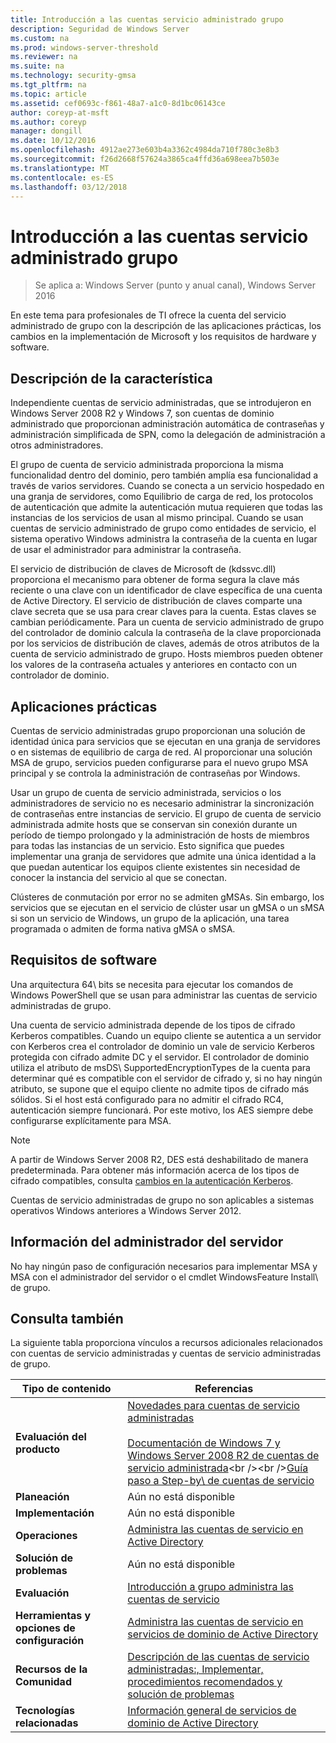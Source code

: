 ```yaml
---
title: Introducción a las cuentas servicio administrado grupo
description: Seguridad de Windows Server
ms.custom: na
ms.prod: windows-server-threshold
ms.reviewer: na
ms.suite: na
ms.technology: security-gmsa
ms.tgt_pltfrm: na
ms.topic: article
ms.assetid: cef0693c-f861-48a7-a1c0-8d1bc06143ce
author: coreyp-at-msft
ms.author: coreyp
manager: dongill
ms.date: 10/12/2016
ms.openlocfilehash: 4912ae273e603b4a3362c4984da710f780c3e8b3
ms.sourcegitcommit: f26d2668f57624a3865ca4ffd36a698eea7b503e
ms.translationtype: MT
ms.contentlocale: es-ES
ms.lasthandoff: 03/12/2018
---
```

# <a name="group-managed-service-accounts-overview"></a>Introducción a las cuentas servicio administrado grupo

>Se aplica a: Windows Server (punto y anual canal), Windows Server 2016

En este tema para profesionales de TI ofrece la cuenta del servicio administrado de grupo con la descripción de las aplicaciones prácticas, los cambios en la implementación de Microsoft y los requisitos de hardware y software.


## <a name="BKMK_OVER"></a>Descripción de la característica
Independiente cuentas de servicio administradas, que se introdujeron en Windows Server 2008 R2 y Windows 7, son cuentas de dominio administrado que proporcionan administración automática de contraseñas y administración simplificada de SPN, como la delegación de administración a otros administradores.

El grupo de cuenta de servicio administrada proporciona la misma funcionalidad dentro del dominio, pero también amplía esa funcionalidad a través de varios servidores. Cuando se conecta a un servicio hospedado en una granja de servidores, como Equilibrio de carga de red, los protocolos de autenticación que admite la autenticación mutua requieren que todas las instancias de los servicios de usan al mismo principal. Cuando se usan cuentas de servicio administrado de grupo como entidades de servicio, el sistema operativo Windows administra la contraseña de la cuenta en lugar de usar el administrador para administrar la contraseña.

El servicio de distribución de claves de Microsoft de \(kdssvc.dll\) proporciona el mecanismo para obtener de forma segura la clave más reciente o una clave con un identificador de clave específica de una cuenta de Active Directory. El servicio de distribución de claves comparte una clave secreta que se usa para crear claves para la cuenta. Estas claves se cambian periódicamente. Para un cuenta de servicio administrado de grupo del controlador de dominio calcula la contraseña de la clave proporcionada por los servicios de distribución de claves, además de otros atributos de la cuenta de servicio administrado de grupo.  Hosts miembros pueden obtener los valores de la contraseña actuales y anteriores en contacto con un controlador de dominio.

## <a name="BKMK_APP"></a>Aplicaciones prácticas
Cuentas de servicio administradas grupo proporcionan una solución de identidad única para servicios que se ejecutan en una granja de servidores o en sistemas de equilibrio de carga de red. Al proporcionar una solución MSA de grupo, servicios pueden configurarse para el nuevo grupo MSA principal y se controla la administración de contraseñas por Windows.

Usar un grupo de cuenta de servicio administrada, servicios o los administradores de servicio no es necesario administrar la sincronización de contraseñas entre instancias de servicio. El grupo de cuenta de servicio administrada admite hosts que se conservan sin conexión durante un período de tiempo prolongado y la administración de hosts de miembros para todas las instancias de un servicio. Esto significa que puedes implementar una granja de servidores que admite una única identidad a la que puedan autenticar los equipos cliente existentes sin necesidad de conocer la instancia del servicio al que se conectan.

Clústeres de conmutación por error no se admiten gMSAs. Sin embargo, los servicios que se ejecutan en el servicio de clúster usar un gMSA o un sMSA si son un servicio de Windows, un grupo de la aplicación, una tarea programada o admiten de forma nativa gMSA o sMSA.

## <a name="BKMK_SOFT"></a>Requisitos de software

Una arquitectura 64\ bits se necesita para ejecutar los comandos de Windows PowerShell que se usan para administrar las cuentas de servicio administradas de grupo.

Una cuenta de servicio administrada depende de los tipos de cifrado Kerberos compatibles. Cuando un equipo cliente se autentica a un servidor con Kerberos crea el controlador de dominio un vale de servicio Kerberos protegida con cifrado admite DC y el servidor. El controlador de dominio utiliza el atributo de msDS\ SupportedEncryptionTypes de la cuenta para determinar qué es compatible con el servidor de cifrado y, si no hay ningún atributo, se supone que el equipo cliente no admite tipos de cifrado más sólidos. Si el host está configurado para no admitir el cifrado RC4, autenticación siempre funcionará. Por este motivo, los AES siempre debe configurarse explícitamente para MSA.

> [!NOTE]
> A partir de Windows Server 2008 R2, DES está deshabilitado de manera predeterminada. Para obtener más información acerca de los tipos de cifrado compatibles, consulta [cambios en la autenticación Kerberos](https://technet.microsoft.com/library/dd560670(WS.10).aspx).

Cuentas de servicio administradas de grupo no son aplicables a sistemas operativos Windows anteriores a Windows Server 2012.

## <a name="server-manager-information"></a>Información del administrador del servidor
No hay ningún paso de configuración necesarios para implementar MSA y MSA con el administrador del servidor o el cmdlet WindowsFeature Install\ de grupo.

## <a name="BKMK_LINKS"></a>Consulta también
La siguiente tabla proporciona vínculos a recursos adicionales relacionados con cuentas de servicio administradas y cuentas de servicio administradas de grupo.

|Tipo de contenido|Referencias|
|--------|-------|
|**Evaluación del producto**|[Novedades para cuentas de servicio administradas](what-s-new-for-managed-service-accounts.md)<br /><br />[Documentación de Windows 7 y Windows Server 2008 R2 de cuentas de servicio administrada](https://technet.microsoft.com/library/ff641731(v=ws.10).aspx)<br /><br />[Guía paso a Step\-by\ de cuentas de servicio](https://technet.microsoft.com/library/dd548356(v=ws.10).aspx)|
|**Planeación**|Aún no está disponible|
|**Implementación**|Aún no está disponible|
|**Operaciones**|[Administra las cuentas de servicio en Active Directory](https://technet.microsoft.com/library/dd378925(v=ws.10).aspx)|
|**Solución de problemas**|Aún no está disponible|
|**Evaluación**|[Introducción a grupo administra las cuentas de servicio](getting-started-with-group-managed-service-accounts.md)|
|**Herramientas y opciones de configuración**|[Administra las cuentas de servicio en servicios de dominio de Active Directory](https://technet.microsoft.com/library/dd378925(v=WS.10).aspx)|
|**Recursos de la Comunidad**|[Descripción de las cuentas de servicio administradas:, Implementar, procedimientos recomendados y solución de problemas](http://blogs.technet.com/b/askds/archive/2009/09/10/managed-service-accounts-understanding-implementing-best-practices-and-troubleshooting.aspx)|
|**Tecnologías relacionadas**|[Información general de servicios de dominio de Active Directory](active-directory-domain-services-overview.md)|


